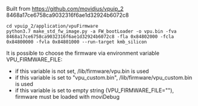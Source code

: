 Built from https://github.com/movidius/vpuip_2 8468a17ce6758ca9032316f6ae1d32924b6072c8

```
cd vpuip_2/application/vpuFirmware
python3.7 make_std_fw_image.py -a FW_bootLoader -o vpu.bin -fva 8468a17ce6758ca9032316f6ae1d32924b6072c8 -fla 0x84802000 -fcla 0x84800000 -fvla 0x84801000 --run-target kmb_silicon
```

It is possible to choose the firmware via environment variable VPU_FIRMWARE_FILE:
* if this variable is not set, /lib/firmware/vpu.bin is used
* if this variable is set to "vpu_custom.bin", /lib/firmware/vpu_custom.bin is used
* if this variable is set to empty string (VPU_FIRMWARE_FILE=""), firmware must be loaded with moviDebug
